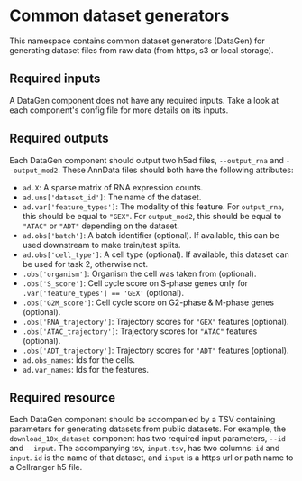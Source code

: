 # Common dataset generators

This namespace contains common dataset generators (DataGen) for generating dataset files from raw data (from https, s3 or local storage).

## Required inputs

A DataGen component does not have any required inputs. Take a look at each component's config file for more details on its inputs.

## Required outputs

Each DataGen component should output two h5ad files, `--output_rna` and `--output_mod2`. 
These AnnData files should both have the following attributes:

  * `ad.X`: A sparse matrix of RNA expression counts.
  * `ad.uns['dataset_id']`: The name of the dataset.
  * `ad.var['feature_types']`: The modality of this feature. For `output_rna`, this should be equal to `"GEX"`. For `output_mod2`, this should be equal to `"ATAC"` or `"ADT"` depending on the dataset.
  * `ad.obs['batch']`: A batch identifier (optional). If available, this can be used downstream to make train/test splits.
  * `ad.obs['cell_type']`: A cell type (optional). If available, this dataset can be used for task 2, otherwise not.
  * `.obs['organism']`: Organism the cell was taken from (optional).
  * `.obs['S_score']`: Cell cycle score on S-phase genes only for `.var['feature_types'] == 'GEX'` (optional).
  * `.obs['G2M_score']`: Cell cycle score on G2-phase & M-phase genes (optional).
  * `.obs['RNA_trajectory']`: Trajectory scores for `"GEX"` features (optional).
  * `.obs['ATAC_trajectory']`: Trajectory scores for `"ATAC"` features (optional).
  * `.obs['ADT_trajectory']`: Trajectory scores for `"ADT"` features (optional).
  * `ad.obs_names`: Ids for the cells.
  * `ad.var_names`: Ids for the features.

## Required resource

Each DataGen component should be accompanied by a TSV containing parameters for generating datasets from public datasets.
For example, the `download_10x_dataset` component has two required input parameters, `--id` and `--input`. The 
accompanying tsv, `input.tsv`, has two columns: `id` and `input`. `id` is the name of that dataset, and `input` is a 
https url or path name to a Cellranger h5 file.
